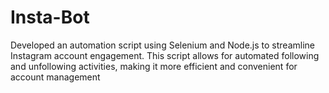 # Insta-Bot

Developed an automation script using Selenium and Node.js to streamline Instagram account engagement. This script allows for automated following and unfollowing activities, making it more efficient and convenient for account management
